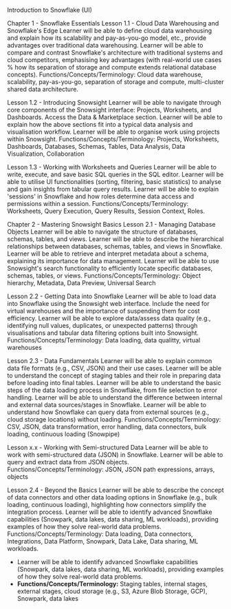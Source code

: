 Introduction to Snowflake (UI)

Chapter 1 - Snowflake Essentials
Lesson 1.1 - Cloud Data Warehousing and Snowflake's Edge
Learner will be able to define cloud data warehousing and explain how its scalability and pay-as-you-go model, etc., provide advantages over traditional data warehousing.
Learner will be able to compare and contrast Snowflake's architecture with traditional systems and cloud competitors, emphasising key advantages (with real-world use cases % how its separation of storage and compute extends relational database concepts).
Functions/Concepts/Terminology: Cloud data warehouse, scalability, pay-as-you-go, separation of storage and compute, multi-cluster shared data architecture.

Lesson 1.2 - Introducing Snowsight
Learner will be able to navigate through core components of the Snowsight interface: Projects, Worksheets, and Dashboards. Access the Data & Marketplace section.
Learner will be able to explain how the above sections fit into a typical data analysis and visualisation workflow.
Learner will be able to organise work using projects within Snowsight.
Functions/Concepts/Terminology: Projects, Worksheets, Dashboards, Databases, Schemas, Tables, Data Analysis, Data Visualization, Collaboration

Lesson 1.3 - Working with Worksheets and Queries
Learner will be able to write, execute, and save basic SQL queries in the SQL editor.
Learner will be able to utilise UI functionalities (sorting, filtering, basic statistics) to analyse and gain insights from tabular query results.
Learner will be able to explain 'sessions' in Snowflake and how roles determine data access and permissions within a session.
Functions/Concepts/Terminology: Worksheets, Query Execution, Query Results, Session Context, Roles.

Chapter 2 - Mastering Snowsight Basics
Lesson 2.1 - Managing Database Objects
Learner will be able to navigate the structure of databases, schemas, tables, and views.
Learner will be able to describe the hierarchical relationships between databases, schemas, tables, and views in Snowflake.
Learner will be able to retrieve and interpret metadata about a schema, explaining its importance for data management.
Learner will be able to use Snowsight's search functionality to efficiently locate specific databases, schemas, tables, or views.
Functions/Concepts/Terminology: Object hierarchy, Metadata, Data Preview, Universal Search

Lesson 2.2 - Getting Data into Snowflake
Learner will be able to load data into Snowflake using the Snowsight web interface. Include the need for virtual warehouses and the importance of suspending them for cost efficiency.
Learner will be able to explore data/assess data quality (e.g., identifying null values, duplicates, or unexpected patterns) through visualisations and tabular data filtering options built into Snowsight. 
Functions/Concepts/Terminology: Data loading, data qualitty, virtual warehouses

Lesson 2.3 - Data Fundamentals
Learner will be able to explain common data file formats (e.g., CSV, JSON) and their use cases.
Learner will be able to understand the concept of staging tables and their role in preparing data before loading into final tables.
Learner will be able to understand the basic steps of the data loading process in Snowflake, from file selection to error handling.
Learner will be able to understand the difference between internal and external data sources/stages in Snowflake.
Learner will be able to understand how Snowflake can query data from external sources (e.g., cloud storage locations) without loading.
Functions/Concepts/Terminology:  CSV, JSON, data transformation, error handling, data connectors, bulk loading, continuous loading (Snowpipe)
 
Lesson x.x - Working with Semi-structured Data
Learner will be able to work with semi-structured data (JSON) in Snowflake.
Learner will be able to query and extract data from JSON objects.
Functions/Concepts/Terminology: JSON, JSON path expressions, arrays, objects
  
Lesson 2.4 -  Beyond the Basics
Learner will be able to describe the concept of data connectors and other data loading options in Snowflake (e.g., bulk loading, continuous loading), highlighting how connectors simplify the integration process.
Learner will be able to identify advanced Snowflake capabilities (Snowpark, data lakes, data sharing, ML workloads), providing examples of how they solve real-world data problems.
Functions/Concepts/Terminology: Data loading, Data connectors, Integrations, Data Platform, Snowpark, Data Lake, Data sharing, ML workloads.






   * Learner will be able to identify advanced Snowflake capabilities (Snowpark, data lakes, data sharing, ML workloads), providing examples of how they solve real-world data problems. 
   * **Functions/Concepts/Terminology:** Staging tables, internal stages, external stages, cloud storage (e.g., S3, Azure Blob Storage, GCP), Snowpark, data lakes 



